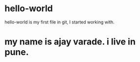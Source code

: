 # hello-world
hello-world is my first file in git, I  started working with.
# my name is ajay varade. i live in pune.
